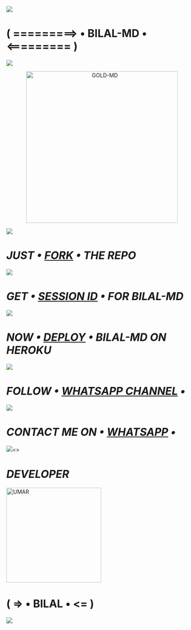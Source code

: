 <a><img src='https://i.imgur.com/LyHic3i.gif'/></a>
# ( =========> • BILAL-MD • <========= )
<a><img src='https://i.imgur.com/LyHic3i.gif'/></a>
<p align="center">
  <a href="https://github.com/BilalTech05">
    <img alt="GOLD-MD" height="400" src="https://i.postimg.cc/7LWBgYMq/bilal.jpg">
  </a>
</p>
<a><img src='https://i.imgur.com/LyHic3i.gif'/></a>

# *_JUST • [FORK](https://github.com/BilalTech05/BILAL-MD/fork) • THE REPO_*

<a><img src='https://i.imgur.com/LyHic3i.gif'/></a>

# *_GET • [SESSION ID](https://bilal-bot-x-9e992e30393e.herokuapp.com/) • FOR BILAL-MD_*

<a><img src='https://i.imgur.com/LyHic3i.gif'/></a>

# *_NOW • [DEPLOY](https://dashboard.heroku.com/new?button-url=https://github.com/D4X-UMAR/GOLD-MD&template=https://github.com/BilalTech05/BILAL-MD) • BILAL-MD ON HEROKU_*

<a><img src='https://i.imgur.com/LyHic3i.gif'/></a>

# *_FOLLOW • [WHATSAPP CHANNEL](https://whatsapp.com/channel/0029Vaj3Xnu17EmtDxTNnQ0G) •_*

<a><img src='https://i.imgur.com/LyHic3i.gif'/></a>

# *_CONTACT ME ON • [WHATSAPP](https://wa.me/923078071982) •_*

<a><img src='https://i.imgur.com/LyHic3i.gif'/><>

# *_DEVELOPER_*
<a href="https://github.com/BilalTech05"><img src="https://i.postimg.cc/x8KFHsZ0/BILAL-MD.jpg" width="250" height="250" alt="UMAR"/></a>
# ( => • BILAL • <= )

<a><img src='https://i.imgur.com/LyHic3i.gif'/></a>
